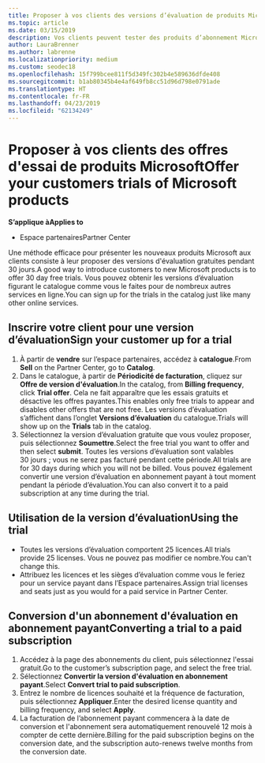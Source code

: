 ```yaml
---
title: Proposer à vos clients des versions d’évaluation de produits Microsoft | Espaces partenaires
ms.topic: article
ms.date: 03/15/2019
description: Vos clients peuvent tester des produits d’abonnement Microsoft pendant 30 jours. Vous pouvez vous inscrire pour ces versions d’évaluation dans le catalogue à l’instar de nombreux autres services en ligne.
author: LauraBrenner
ms.author: labrenne
ms.localizationpriority: medium
ms.custom: seodec18
ms.openlocfilehash: 15f799bcee811f5d349fc302b4e589636dfde408
ms.sourcegitcommit: b1ab80345b4e4af649fb8cc51d96d798e0791ade
ms.translationtype: HT
ms.contentlocale: fr-FR
ms.lasthandoff: 04/23/2019
ms.locfileid: "62134249"
---
```

# <a name="offer-your-customers-trials-of-microsoft-products"></a><span data-ttu-id="c6c46-104">Proposer à vos clients des offres d'essai de produits Microsoft</span><span class="sxs-lookup"><span data-stu-id="c6c46-104">Offer your customers trials of Microsoft products</span></span>

<span data-ttu-id="c6c46-105">**S’applique à**</span><span class="sxs-lookup"><span data-stu-id="c6c46-105">**Applies to**</span></span>

-  <span data-ttu-id="c6c46-106">Espace partenaires</span><span class="sxs-lookup"><span data-stu-id="c6c46-106">Partner Center</span></span>

<span data-ttu-id="c6c46-107">Une méthode efficace pour présenter les nouveaux produits Microsoft aux clients consiste à leur proposer des versions d'évaluation gratuites pendant 30 jours.</span><span class="sxs-lookup"><span data-stu-id="c6c46-107">A good way to introduce customers to new Microsoft products is to offer 30 day free trials.</span></span> <span data-ttu-id="c6c46-108">Vous pouvez obtenir les versions d’évaluation figurant le catalogue comme vous le faites pour de nombreux autres services en ligne.</span><span class="sxs-lookup"><span data-stu-id="c6c46-108">You can sign up for the trials in the catalog just like many other online services.</span></span>  

## <a name="sign-your-customer-up-for-a-trial"></a><span data-ttu-id="c6c46-109">Inscrire votre client pour une version d’évaluation</span><span class="sxs-lookup"><span data-stu-id="c6c46-109">Sign your customer up for a trial</span></span>

1.  <span data-ttu-id="c6c46-110">À partir de **vendre** sur l’espace partenaires, accédez à **catalogue**.</span><span class="sxs-lookup"><span data-stu-id="c6c46-110">From **Sell** on the Partner Center, go to **Catalog**.</span></span> 
2.  <span data-ttu-id="c6c46-111">Dans le catalogue, à partir de **Périodicité de facturation**, cliquez sur **Offre de version d'évaluation**.</span><span class="sxs-lookup"><span data-stu-id="c6c46-111">In the catalog, from **Billing frequency**, click **Trial offer**.</span></span> <span data-ttu-id="c6c46-112">Cela ne fait apparaître que les essais gratuits et désactive les offres payantes.</span><span class="sxs-lookup"><span data-stu-id="c6c46-112">This enables only free trials to appear and disables other offers that are not free.</span></span> <span data-ttu-id="c6c46-113">Les versions d’évaluation s’affichent dans l’onglet **Versions d’évaluation** du catalogue.</span><span class="sxs-lookup"><span data-stu-id="c6c46-113">Trials will show up on the **Trials** tab in the catalog.</span></span>
3.  <span data-ttu-id="c6c46-114">Sélectionnez la version d’évaluation gratuite que vous voulez proposer, puis sélectionnez **Soumettre**.</span><span class="sxs-lookup"><span data-stu-id="c6c46-114">Select the free trial you want to offer and then select **submit**.</span></span> <span data-ttu-id="c6c46-115">Toutes les versions d’évaluation sont valables 30 jours ; vous ne serez pas facturé pendant cette période.</span><span class="sxs-lookup"><span data-stu-id="c6c46-115">All trials are for 30 days during which you will not be billed.</span></span> <span data-ttu-id="c6c46-116">Vous pouvez également convertir une version d’évaluation en abonnement payant à tout moment pendant la période d’évaluation.</span><span class="sxs-lookup"><span data-stu-id="c6c46-116">You can also convert it to a paid subscription at any time during the trial.</span></span>

## <a name="using-the-trial"></a><span data-ttu-id="c6c46-117">Utilisation de la version d’évaluation</span><span class="sxs-lookup"><span data-stu-id="c6c46-117">Using the trial</span></span>

- <span data-ttu-id="c6c46-118">Toutes les versions d’évaluation comportent 25 licences.</span><span class="sxs-lookup"><span data-stu-id="c6c46-118">All trials provide 25 licenses.</span></span> <span data-ttu-id="c6c46-119">Vous ne pouvez pas modifier ce nombre.</span><span class="sxs-lookup"><span data-stu-id="c6c46-119">You can't change this.</span></span>
- <span data-ttu-id="c6c46-120">Attribuez les licences et les sièges d’évaluation comme vous le feriez pour un service payant dans l’Espace partenaires.</span><span class="sxs-lookup"><span data-stu-id="c6c46-120">Assign trial licenses and seats just as you would for a paid service in Partner Center.</span></span>

## <a name="converting-a-trial-to-a-paid-subscription"></a><span data-ttu-id="c6c46-121">Conversion d'un abonnement d'évaluation en abonnement payant</span><span class="sxs-lookup"><span data-stu-id="c6c46-121">Converting a trial to a paid subscription</span></span>

1.  <span data-ttu-id="c6c46-122">Accédez à la page des abonnements du client, puis sélectionnez l'essai gratuit.</span><span class="sxs-lookup"><span data-stu-id="c6c46-122">Go to the customer’s subscription page, and select the free trial.</span></span>
2.  <span data-ttu-id="c6c46-123">Sélectionnez **Convertir la version d'évaluation en abonnement payant**.</span><span class="sxs-lookup"><span data-stu-id="c6c46-123">Select **Convert trial to paid subscription**.</span></span>
3.  <span data-ttu-id="c6c46-124">Entrez le nombre de licences souhaité et la fréquence de facturation, puis sélectionnez **Appliquer**.</span><span class="sxs-lookup"><span data-stu-id="c6c46-124">Enter the desired license quantity and billing frequency, and select **Apply**.</span></span>
4.  <span data-ttu-id="c6c46-125">La facturation de l’abonnement payant commencera à la date de conversion et l'abonnement sera automatiquement renouvelé 12 mois à compter de cette dernière.</span><span class="sxs-lookup"><span data-stu-id="c6c46-125">Billing for the paid subscription begins on the conversion date, and the subscription auto-renews twelve months from the conversion date.</span></span> 

